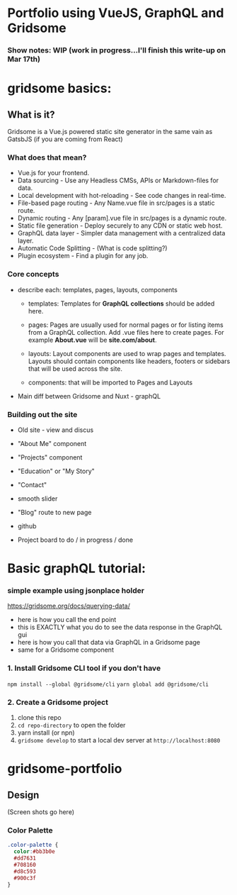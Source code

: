 # Portfolio using VueJS, GraphQL and Gridsome

### Show notes: WIP (work in progress...I'll finish this write-up on Mar 17th)

# gridsome basics:

## What is it?
Gridsome is a Vue.js powered static site generator
in the same vain as GatsbJS (if you are coming from React)

### What does that mean?

- Vue.js for your frontend.
- Data sourcing - Use any Headless CMSs, APIs or Markdown-files for data.
- Local development with hot-reloading - See code changes in real-time.
- File-based page routing - Any Name.vue file in src/pages is a static route.
- Dynamic routing - Any [param].vue file in src/pages is a dynamic route.
- Static file generation - Deploy securely to any CDN or static web host.
- GraphQL data layer - Simpler data management with a centralized data layer.
- Automatic Code Splitting - (What is code splitting?)
- Plugin ecosystem - Find a plugin for any job.




### Core concepts

- describe each: templates, pages, layouts, components
	- templates: Templates for **GraphQL collections** should be added here.
	
	- pages: Pages are usually used for normal pages or for listing items from a GraphQL
	collection. Add .vue files here to create pages. For example **About.vue** will be 
    **site.com/about**.
	
	- layouts: Layout components are used to wrap pages and templates. 
	  Layouts should contain components like headers, footers or sidebars 
	  that will be used across the site.
	
	- components: that will be imported to Pages and Layouts 
- Main diff between Gridsome and Nuxt - graphQL

### Building out the site

- Old site - view and discus
- "About Me" component
- "Projects" component
- "Education" or "My Story"
- "Contact"

- smooth slider
- "Blog" route to new page

- github
- Project board
to do / in progress / done


# Basic graphQL tutorial:

### simple example using jsonplace holder

https://gridsome.org/docs/querying-data/

- here is how you call the end point
- this is EXACTLY what you do to see the data response in the GraphQL gui
- here is how you call that data via GraphQL in a Gridsome page
- same for a Gridsome component




### 1. Install Gridsome CLI tool if you don't have

`npm install --global @gridsome/cli`
`yarn global add @gridsome/cli`

### 2. Create a Gridsome project

1. clone this repo
2. `cd repo-directory` to open the folder
3. yarn install (or npn)
4. `gridsome develop` to start a local dev server at `http://localhost:8080`

# gridsome-portfolio

## Design
(Screen shots go here)

### Color Palette

```scss
.color-palette {
  color:#bb3b0e
  #dd7631
  #708160
  #d8c593
  #900c3f
}
```
